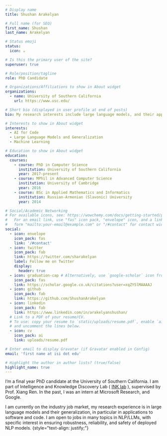 ```yaml
---
# Display name
title: Shushan Arakelyan

# Full name (for SEO)
first_name: Shushan
last_name: Arakelyan

# Status emoji
status:
  icon: ☕️

# Is this the primary user of the site?
superuser: true

# Role/position/tagline
role: PhD Candidate

# Organizations/Affiliations to show in About widget
organizations:
  - name: University of Southern California
    url: https://www.usc.edu/

# Short bio (displayed in user profile at end of posts)
bio: My research interests include large language models, and their applications for software and code.

# Interests to show in About widget
interests:
  - AI for Code
  - Large Language Models and Generalization
  - Machine Learning

# Education to show in About widget
education:
  courses:
    - course: PhD in Computer Science
      institution: University of Southern California
      year: 2017-present
    - course: MPhil in Advanced Computer Science
      institution: University of Cambridge
      year: 2016
    - course: BSc in Applied Mathematics and Informatics
      institution: Russian-Armenian (Slavonic) University
      year: 2014

# Social/Academic Networking
# For available icons, see: https://wowchemy.com/docs/getting-started/page-builder/#icons
#   For an email link, use "fas" icon pack, "envelope" icon, and a link in the
#   form "mailto:your-email@example.com" or "/#contact" for contact widget.
social:
  - icon: envelope
    icon_pack: fas
    link: '/#contact'
  - icon: twitter
    icon_pack: fab
    link: https://twitter.com/sharakelyan
    label: Follow me on Twitter
    display:
      header: true
  - icon: graduation-cap # Alternatively, use `google-scholar` icon from `ai` icon pack
    icon_pack: fas
    link: https://scholar.google.co.uk/citations?user=xqZY5lMAAAAJ
  - icon: github
    icon_pack: fab
    link: https://github.com/ShushanArakelyan
  - icon: linkedin
    icon_pack: fab
    link: https://www.linkedin.com/in/arakelyanshushan/
  # Link to a PDF of your resume/CV.
  # To use: copy your resume to `static/uploads/resume.pdf`, enable `ai` icons in `params.yaml`,
  # and uncomment the lines below.
  - icon: cv
    icon_pack: ai
    link: uploads/resume.pdf

# Enter email to display Gravatar (if Gravatar enabled in Config)
email: 'first name at isi dot edu'

# Highlight the author in author lists? (true/false)
highlight_name: true
---
```


I’m a final year PhD candidate at the University of Southern California. I am part of Intelligence and Knowledge Discovery Lab ( [INK lab](https://inklab.usc.edu/) ), supervised by Prof. Xiang Ren. In the past, I was an intern at Microsoft Research, and Google.

I am currently on the industry job market, my research experience is in large language models and their generalization, in particular in applications to software and code. I am open to jobs in many topics in NLP/LLMs, with specific interest in ensuring robustness, reliability, and safety of deployed NLP models.
{style="text-align: justify;"}
